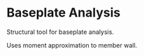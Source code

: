 # Baseplate Analysis

Structural tool for baseplate analysis.

Uses moment approximation to member wall.